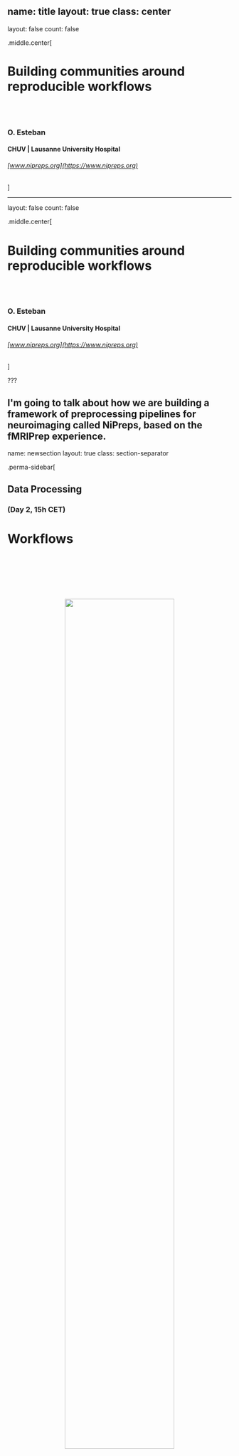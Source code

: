 name: title
layout: true
class: center
---
layout: false
count: false

.middle.center[
# Building communities around reproducible workflows

<br />
<br />

### O. Esteban
#### CHUV | Lausanne University Hospital

###### [www.nipreps.org](https://www.nipreps.org)
]

---
layout: false
count: false

.middle.center[
# Building communities around reproducible workflows

<br />
<br />

### O. Esteban
#### CHUV | Lausanne University Hospital

###### [www.nipreps.org](https://www.nipreps.org)
]

???

I'm going to talk about how we are building a framework of preprocessing pipelines for neuroimaging called NiPreps, based on the fMRIPrep experience.
---
name: newsection
layout: true
class: section-separator

.perma-sidebar[
## Data Processing
### (Day 2, 15h CET)
# Workflows

<br />
<br />
<br />
<br />
<br />

<p align="center">
<img src="../nipreps-qr.svg" width="70%" />
</p>
<br />
<p align="center">
<a rel="license" href="http://creativecommons.org/licenses/by/4.0/"><img alt="Creative Commons License" style="border-width:0" src="https://i.creativecommons.org/l/by/4.0/88x31.png" /></a>
</p>
]

---
name: sidebar
layout: true

.perma-sidebar[
## Data Processing
### (Day 2, 15h CET)
# Workflows

<br />
<br />
<br />
<br />
<br />

<p align="center">
<img src="../nipreps-qr.svg" width="70%" />
</p>
<br />
<p align="center">
<a rel="license" href="http://creativecommons.org/licenses/by/4.0/"><img alt="Creative Commons License" style="border-width:0" src="https://i.creativecommons.org/l/by/4.0/88x31.png" /></a>
</p>
]

---
template: sidebar

## Neuroimaging is now mature
* many excellent tools available (from specialized to foundational)
  * large toolboxes (AFNI, ANTs/ITK, FreeSurfer, FSL, Nilearn, SPM, etc.)
  * workflow software (Nipype, Shellscripts, Nextflow, CWL)
  * container technology, CI/CD

* a wealth of prior knowledge (esp. about humans)

* LOTS of data acquired everyday

## Workflows - game's on!
* although many neuroimaging areas are still in search of methodological breakthroughs,

* challenges have moved on to the workflows:
  * workflows within traditional toolboxes - usually not flexible to adapt to new data
  * BIDS and BIDS-Apps.


???

* researchers have a large portfolio of image processing components readily available
* toolboxes with great support and active maintenance:
---
## New questions changing the focus:

### - **validity** (does the workflow actually work out?)
### - **transparency** (is it a black-box? how precise is reporting?)
### - **vibration** (how each tool choice & parameters affect overall?)
### - **throughput** (how much data/time can it possible take?)
### - **robustness** (can I use it on diverse studies?)
### - **evaluation** (what is it unique about the workflow, w.r.t. existing alternatives?)

---

## The garden of forking paths

<p align="center">
<img src="../assets/narps.png" width="800px" alt="NARPS Paper" />
</p>

(Botvinik-Nezer et al., 2020)

Around 50% of teams used fMRIPrep'ed inputs.

---

## The *fMRIPrep* story

### fMRIPrep produces analysis-ready data from diverse data
* minimal requirements ([BIDS-compliant](https://bids-standard.github.io/bids-validator/));
* *agnostic* to downstream steps of the workflow
  * produces [BIDS-Derivatives](https://bids-specification.readthedocs.io/en/stable/derivatives/introduction.html);
* robust against inhomogeneity of data across studies

???

fMRIPrep takes in a task-based or resting-state
functional MRI dataset in BIDS-format
and returns preprocessed data ready for analysis.

Preprocessed data can be used for a broad range of analysis, and they are
formatted following BIDS-Derivatives to maximize compatibility with:
  * major software packages (AFNI, FSL, SPM\*, etc.)
  * further temporal filtering and denoising: *fMRIDenoise*
  * any BIDS-Derivatives compliant tool (e.g., *FitLins*).

--

### fMRIPrep is a [BIDS-App](https://bids-apps.github.io) ([Gorgolewski, et al. 2017](https://doi.org/10.1371/journal.pcbi.1005209))
* adhered to modern software-engineering standards (CI/CD, containers)
* compatible interface with other BIDS-Apps
* optimized for automatic execution

???

fMRIPrep adopts the BIDS-App specifications.
That means the software is tested with every change to the codebase,
it also means that packaging, containerization, and deployment are also
automated and require tests to be passing.
BIDS-Apps are inter-operable (via BIDS-Derivatives),
and optimized for execution in HPC, Cloud, etc.

--

### Minimizes human intervention
* avoid error-prone parameters settings (read them from BIDS)
* adapts the workflow to the actual data available
  * while remaining flexible to some design choices (e.g., whether or not reconstructing surfaces or customizing target normalized standard spaces)

???

fMRIPrep minimizes human intervention because the user does not
need to fiddle with any parameters - they are obtained from the BIDS structure.
However, fMRIPrep does allow some flexibility to ensure the preprocessing meets the requirements of the intended analyses.

---

### *fMRIPrep* was not originally envisioned as a community project ...

(we just wanted a robust tool to automatically preprocess incoming data of OpenNeuro.org)

--


### ... but a community built up quickly around it

<br />

--

.pull-left[
## Why?

* Preprocessing of fMRI was in need for **division of labor**.

* Obsession with **transparency** made early-adopters confident of the recipes they were applying.

* **Responsiveness** to feedback.
]

.pull-right[
<p align="center">
<img src="../torw2020/assets/fmriprep-ga-viewers.png" width="400px" />
</p>
]


???

Preprocessing is a time-consuming effort, requires expertise converging imaging foundations & CS, typically addressed with legacy *in-house* pipelines.

On the right-hand side, you'll find the chart of unique visitors
to fmriprep.org, which is the documentation website.

---

## Key aspect: credit all direct contributors

<p align="center">
<img src="../assets/fmriprep-authors.png" width="700px" alt="fMRIPrep authors" />
</p>

--

## .. and indirect: *citation boilerplate*.

---


### Researchers want to spend more time on those areas most relevant to them
(probably not preprocessing...)

???

With the development of fMRIPrep we understood that
researchers don't want to waste their time on preprocessing
(except for researchers developing new preprocessing techniques).

--

### Writing *fMRIPrep* required a team of several experts in processing methods for neuroimaging, with a solid base on Computer Science.
(research programs just can't cover the neuroscience and the engineering of the whole workflow - we need to divide the labor)

???

The current neuroimaging workflow requires extensive knowledge in
sometimes orthogonal fields such as neuroscience and computer science.
Dividing the labor in labs, communities or individuals with the necessary
expertise is the fundamental for the advance of the whole field.

--

### Transparency helps against the risk of super-easy tools
(easy-to-use tools are risky because they might get a researcher very far with no idea whatsoever of what they've done)

???

There is an implicit risk in making things too easy to operate:

For instance, imagine someone who runs fMRIPrep on diffusion data by
tricking the BIDS naming into an apparently functional MRI dataset.
If fMRIPrep reached the end at all, the garbage at the output could be fed into
further tools, in a sort of a snowballing problem.

When researchers have access to the guts of the software and are given an opportunity to understand what's going on, the risk of misuse dips.

--

### Established toolboxes do not have incentives for compatibility
(and to some extent this is not necessarily bad, as long as they are kept well-tested and they embrace/help-develop some minimal standards)

???

AFNI, ANTs, FSL, FreeSurfer, SPM, etc. have comprehensive software validation tests,
methodological validation tests, stress tests, etc. - which pushed up their quality and made them fundamental for the field.

Therefore, it is better to keep things that way (although some minimal efforts towards convergence in compatibility are of course welcome)

---

## The *dMRIPrep* story

After the success of *fMRIPrep*, some neuroimagers asked "*when a diffusion MRI fMRIPrep?*"

## NeuroStars.org
(please note this down)

--


Same situation in the field of diffusion MRI:

### Image Processing: Possible Guidelines for the Standardization & Clinical Applications (J. Veraart)

(https://www.ismrm.org/19/program_files/MIS15.htm)

--

# Please join!

Joseph, M.; Pisner, D.; Richie-Halford, A.; Lerma-Usabiaga, G.; Keshavan, A.; Kent, JD.; Cieslak, M.; Poldrack, RA.; Rokem, A.; Esteban, O.

---

template: newsection
layout: false

.middle.center[
# www.nipreps.org

### (*NiPreps* == NeuroImaging PREProcessing toolS)

]

???

The enormous success of fMRIPrep led us to propose
its generalization to other MRI and non-MRI modalities,
as well as nonhuman species (for instance, rodents),
and particular populations currently unsupported by fMRIPrep
such as infants.

---

## Augmenting scanners to produce "*analysis-grade*" data
### (data *directly consumable* by analyses)

<br />
<br />

.pull-left[

***Analysis-grade* data** is an analogy to the concept of "*sushi-grade (or [sashimi-grade](https://en.wikipedia.org/wiki/Sashimi)) fish*" in that both are:

<br />

.large[**minimally preprocessed**,]

and

.large[**safe to consume** directly.]
]

.pull-right[
<img align="right" style='margin-right: 50px' src="https://1.bp.blogspot.com/-Osh4H4WXka0/WlMJmVgkZTI/AAAAAAAAEMY/GynUzSomJ-EBiyqv2m-maiOyKSM7SOmNACLcBGAs/s400/yellowfin%2Btuna%2Bsteaks%2Bnutrition.jpg" />
]

???

The goal, therefore, of NiPreps is to extend the scanner
so that, in a way, they produce data ready for analysis.

We liken these analysis-grade data to sushi-grade fish,
because in both cases the product is minimally preprocessed
and at the same time safe to consume as is.

---

template: newsection
layout: false

.middle.center[
# Deconstructing *fMRIPrep*

<br />

<img align="center" style="width: 60%" src="../torw2020/assets/deconstructing.png" />
]

???

For the last two years we've been decomposing the architecture of fMRIPrep, spinning off its constituent parts that are valuable in other applications.

This process of decoupling (to use a proper CS term) has been greatly facilitated by the modular nature of the code since its inception.

---

<div align="center" style='margin-top: 1em'>
<img alt="The NiPreps framework" src="../nipreps-chart.png" width="60%" />
</div>

???

The processing elements extracted from fMRIPrep can be mapped to three
regimes of responsibility:

- Software infrastructure composed by tools ensuring the collaboration and the most basic tooling.
- Middleware utilities, which build more advanced tooling based on the foundational infrastructure
- And at the top of the stack end-user applications - namely fMRIPrep, dMRIPrep, sMRIPrep and MRIQC.

As we can see, the boundaries of these three architectural layers are soft and tools such as TemplateFlow may stand in between.

Only projects enclosed in the brain shape pertain to the NiPreps community. NiPype, NiBabel and BIDS are so deeply embedded as dependencies that NiPreps can't be understood without them.

---

<img src="https://raw.githubusercontent.com/bids-standard/bids-specification/master/BIDS_logo/BIDS_logo_black.svg" width="20%" />

* BIDS provides a standard, guaranteeing I/O agreements:

  * Allows workflows to self-adapt to the inputs
  * Ensures the shareability of the results

* PyBIDS: a Python tool to query BIDS datasets ([Yarkoni et al., 2019](https://doi.org/10.21105/joss.01294)):

  ``` Python
  >>> from bids import BIDSLayout

  # Point PyBIDS to the dataset's path
  >>> layout = BIDSLayout("/data/coolproject")

  # List the participant IDs of present subjects
  >>> layout.get_subjects()
  ['01', '02', '03', '04', '05']

  # List session identifiers, if present
  >>> layout.get_sessions()
  ['01', '02']

  # List functional MRI tasks
  >>> layout.get_tasks()
  ['rest', 'nback']
  ```

???

BIDS is one of the keys to success for fMRIPrep and consequently, a strategic element of NiPreps.

Because the tools so far are written in Python, PyBIDS is a powerful tool to index and query inputs and outputs.

The code snippet illustrates the ease to find out the subject identifiers available in the dataset, sessions, and tasks.

---

## BIDS Derivatives

.cut-right[
``` Shell
derivatives/
├── fmriprep/
│ ├── dataset_description.json
│ ├── logs
│ ├── sub-01.html
│ ├── sub-01/
│ │ ├── anat/
│ │ │ ├── sub-01_desc-brain_mask.nii.gz
│ │ │ ├── sub-01_dseg.nii.gz
│ │ │ ├── sub-01_label-GM_probseg.nii.gz
│ │ │ ├── sub-01_label-WM_probseg.nii.gz
│ │ │ ├── sub-01_label-CSF_probseg.nii.gz
│ │ │ ├── sub-01_desc-preproc_T1w.nii.gz
│ │ │ ├── sub-01_space-MNI152_desc-brain_mask.nii.gz
│ │ │ ├── sub-01_space-MNI152_dseg.nii.gz
│ │ │ ├── sub-01_space-MNI152_label-GM_probseg.nii.gz
│ │ │ ├── sub-01_space-MNI152_label-WM_probseg.nii.gz
│ │ │ ├── sub-01_space-MNI152_label-CSF_probseg.nii.gz
│ │ │ ├── sub-01_space-MNI152_desc-preproc_T1w.nii.gz
│ │ │ ├── sub-01_from-MNI152_to-T1w_mode-image_xfm.h5
│ │ │ ├── sub-01_from-T1w_to-MNI152_mode-image_xfm.h5
│ │ │ └── sub-01_from-orig_to-T1w_mode-image_xfm.txt
│ │ ├── figures/
│ │ └── func/
│ │   ├── sub-01_task-rhymejudgment_space-MNI152_boldref.nii.gz
│ │   ├── sub-01_task-rhymejudgment_space-MNI152_desc-preproc_bold.nii.gz
│ │   ├── sub-01_task-rhymejudgment_space-MNI152_desc-confounds_regressors.nii.gz
│ │   └── sub-01_task-rhymejudgment_space-MNI152_desc-brain_mask.nii.gz
```
]


???

All NiPreps must write out BIDS-Derivatives.
As illustrated in the example, the outputs of fMRIPrep are very similar to the BIDS standard for acquired data.

---

## BIDS-Apps

* BIDS-Apps proposes a workflow structure model:

  <img src="../journal.pcbi.1005209.g002.png" width="85%" />

* Use of containers & CI/CD

* Uniform interface:
  .cut-right[
  ```Shell
  fmriprep /data /data/derivatives/fmriprep-20.1.1 participant [+OPTIONS]
  ```
  ]

???

All end-user applications in NiPreps must conform to the BIDS-Apps specifications.

The BIDS-Apps paper identified a common pattern in neuroimaging studies, where individual participants (and runs) are processed first individually, and then based on the outcomes, further levels of data aggregation are executed.

For this reason, BIDS-Apps define two major levels of execution: participant and group level.

Finally, the paper also stresses the importance of containerizing applications to ensure long-term preservation of run-to-run repeatability and proposes a common command line interface as described at the bottom:


- first the name of the BIDS-Apps (fmriprep, in this case)
- followed by input and output directories (respectively),
- to finally indicate the analysis level (always participant, for the case of fmriprep)

---

.pull-left[
<p align="center">
<img src="../card-nipype.svg" width="100%" />
</p>
<br />

``` Python
from nipype.interfaces.fsl import BET
brain_extract = BET(
  in_file="/data/coolproject/sub-01/ses-01/anat/sub-01_ses-01_T1w.nii",
  out_file="/out/sub-01/ses-01/anat/sub-01_ses-01_desc-brain_T1w.nii"
)
brain_extract.run()
```

Nipype is the gateway to mix-and-match from AFNI, ANTs, Dipy, FreeSurfer, FSL, MRTrix, SPM, etc.
]

.pull-right[
<p align="center">
<img src="https://nipype.readthedocs.io/en/latest/_images/nipype_architecture_overview2.png" width="60%" />
</p>
]


???

Nipype is the glue stitching together all the underlying neuroimaging toolboxes and provides the execution framework.

The snippet shows how the widely known BET tool from FSL can be executed using NiPype. This is a particular example instance of interfaces - which provide uniform access to the tooling with Python.

Finally, combining these interfaces we generate processing workflows to fulfill higher level processing tasks.

---

<img src="../card-nipype.svg" width="39%" />
<p align="center">
<img src="https://fmriprep.org/en/stable/_images/workflows-5.png" width="60%" />
</p>

???

For instance, we may have a look into fMRIPrep's functional processing block.

Nipype helps understand (and opens windows in the black box) generating these graph representation of the workflow.

---

<img src="../card-nibabel.svg" width="39%" />

``` Python
"""Fix the affine of a rodent dataset, imposing 0.2x0.2x0.2 [mm]."""
import numpy as np
import nibabel as nb

# Open the file
img = nb.load("sub-25_MGE_MouseBrain_3D_MGE_150.nii.gz")

# New (correct) affine
aff = np.diag((-0.2, -0.2, 0.2, 1.0))

# Use nibabel to reorient to canonical
card = nb.as_closest_canonical(nb.Nifti1Image(
    img.dataobj,
    np.diag((-0.2, -0.2, 0.2, 1.0)),
    None
))

# Save to disk
card.to_filename("sub-25_T2star.nii.gz")
```

???

NiBabel allows Python to easily access neuroimaging data formats such as NIfTI, GIFTI and CIFTI2.

Although this might be a trivial task, the proliferation of neuroimaging software has led to some sort of Wild West of formats, and sometimes interoperation is not ensured.

In the snippet, we can see how we can manipulate the orientation headers of a NIfTI volume, in particular a rodent image with incorrect affine information.
---

.pull-left[
<p align="center">
<img src="../card-nitransforms.svg" width="100%" />
</p>
<br />
<br />

Transforms typically are the outcome of image registration methodologies

<br />

The proliferation of software implementations of image registration methodologies has resulted in a spread of data structures and file formats used to preserve and communicate transforms.

([Esteban et al., 2020](https://doi.org/10.1109/ISBI45749.2020.9098466))
]

.pull-right[
<p align="center">
<img src="https://raw.githubusercontent.com/poldracklab/nitransforms/master/docs/_static/figure1-joss.png" width="90%" />
</p>
]


???

NiTransforms is a super-interesting toy project where we are exercising our finest coding skills.
It completes NiBabel in the effort of making spatial transforms calculated by neuroimaging software tools interoperable.

When it goes beyond the alpha state, it is expected to be merged into NiBabel.

At the moment, NiTransforms is already integrated in fMRIPrep +20.1
to concatenate LTA (linear affine transforms) transforms obtained with FreeSurfer,
ITK transforms obtained with ANTs, and motion parameters estimated with FSL.

Compatibility across formats is hard due to the many arbitrary decisions in establishing the mathematical framework of the transform and the intrinsic confusion of applying a transform.

While intuitively we understand applying a transform as "transforming the moving image so that I can represent it overlaid or fused with the reference image and both should look aligned", in reality, we only transform coordinates from the reference image into the moving image's space (step 1 on the right).

Once we know where the center of every voxel of the reference image falls in the moving image coordinate system, we read in the information (in other words, a value) from the moving image. Because the location will probably be off-grid, we interpolate such a value from the neighboring voxels (step 2).

Finally (step 3) we generate a new image object with the structure of the reference image and the data interpolated from the moving information. This new image object is the moving image "moved" on to the reference image space and thus, both look aligned.

---

.pull-left[
<p align="center">
<img src="../card-templateflow.svg" width="100%" />
</p>


* The Archive (right) is a repository of templates and atlases
* The Python Client (bottom) provides easy access (with lazy-loading) to the Archive

``` Python
>>> from templateflow import api as tflow
>>> tflow.get(
...     'MNI152NLin6Asym',
...     desc=None,
...     resolution=1,
...     suffix='T1w',
...     extension='nii.gz'
... )
PosixPath('/templateflow_home/tpl-MNI152NLin6Asym/tpl-MNI152NLin6Asym_res-01_T1w.nii.gz')
```

.large[www.templateflow.org]
]

.pull-right[
<p align="center">
<img src="../torw2020/assets/templateflow-archive.png" width="90%" />
</p>
]

???

One of the most ancient feature requests received from fMRIPrep early adopters was improving the flexibility of spatial normalization to standard templates other than fMRIPrep's default.

For instance, infant templates.

TemplateFlow offers an Archive of templates where they are stored, maintained and re-distributed;

and a Python client that helps accessing them.

On the right hand side, an screenshot of the TemplateFlow browser shows some of the templates currently available in the repository. The browser can be reached at www.templateflow.org.


The tool is based on PyBIDS, and the snippet will surely remind you of it.
In this case the example shows how to obtain the T1w template corresponding to FSL's MNI space, at the highest resolution.

If the files requested are not in TemplateFlow's cache, they will be pulled down and kept for further utilization.

---

## TemplateFlow - Archive
<p align="center">
<img src="../torw2020/assets/templateflow-datatypes.png" width="75%" />
</p>
.small[(Ciric et al. 2020, in prep)]

???

The Archive allows a rich range of data and metadata to be stored with the template.

Datatypes in the repository cover:

- images containing population-average templates,
- masks (for instance brain masks),
- atlases (including parcellations and segmentations)
- transform files between templates

Metadata can be stored with the usual BIDS options.

Finally, templates allow having multiple cohorts, in a similar encoding to that of multi-session BIDS datasets.

Multiple cohorts are useful, for instance, in infant templates with averages at several gestational ages.


---

<img src="../card-niworkflows.svg" width="39%" />

<br />
<br />

NiWorkflows is a miscellaneous mixture of tooling used by downstream *NiPreps*:

???

NiWorkflows is, historically, the first component detached from fMRIPrep.

For that reason, its scope and vision has very fuzzy boundaries as compared to the other tools.

The most relevant utilities incorporated within NiWorkflows are:

--

* The reportlet aggregation and individual report generation system

???

First, the individual report system which aggregates the visual elements or the reports (which we call "reportlets") and generates the final HTML document.

Also, most of the engineering behind the generation of these reportlets and their integration within NiPype are part of NiWorkflows

--

* Custom extensions to NiPype interfaces

???

Beyond the extension of NiPype to generate a reportlet from any given interface, NiWorkflows is the test bed for many utilities that are then upstreamed to nipype.

Also, special interfaces with a limited scope that should not be included in nipype are maintained here.

--

* Workflows useful across applications

???

Finally, NiWorkflows indeed offers workflows that can be used by end-user NiPreps. For instance atlas-based brain extraction of anatomical images, based on ANTs.

---

<img src="../card-sdcflows.svg" width="39%" />

<object style="width: 75%;" type="image/svg+xml" data="../torw2020/assets/sub-100068_task-machinegame_run-6_desc-sdc_bold.svg"></object>

???

Echo-planar imaging (EPI) are typically affected by distortions along the phase encoding axis, caused by the perturbation of the magnetic field at tissue interfaces.

Looking at the reportlet, we can see how in the "before" panel, the image is warped.

The distortion is most obvious in the coronal view (middle row) because this image has posterior-anterior phase encoding.

Focusing on the changes between "before" and "after" correction in this coronal view, we can see how the blue contours delineating the corpus callosum fit better the dark shade in the data after correction.

---

## Upcoming new utilities

### NiBabies | fMRIPrep-babies

* Mathias Goncalves

### NiRodents | fMRIPrep-rodents

* Eilidh MacNicol


???

So, what's coming up next?

NiBabies is some sort of NiWorkflows equivalent for the preprocessing of infant imaging. At the moment, only atlas-based brain extraction using ANTs (and adapted from NiWorkflows) is in active developments.

Next steps include brain tissue segmentation.

Similarly, NiRodents is the NiWorkflows parallel for the prepocessing of rodent preclinical imaging. Again, only atlas-based brain extraction adapted from NiWorkflows is being developed.

---

### *NiPreps* is a framework for the development of preprocessing workflows

* Principled design, with BIDS as an strategic component
* Leveraging existing, widely used software
* Using NiPype as a foundation

???

To wrap-up, I've presented NiPreps, a framework for developing preprocessing
workflows inspired by fMRIPrep.

The framework is heavily principle and tags along BIDS as a foundational component

NiPreps should not reinvent any wheel, trying to reuse as much as possible of the widely used and tested existing software.

Nipype serves as a glue components to orchestrate workflows.

--

### Why preprocessing?

* We propose to consider preprocessing as part of the image acquisition and reconstruction
* When setting the boundaries that way, it seems sensible to pursue some standardization in the preprocessing:
  * Less experimental degrees of freedom for the researcher
  * Researchers can focus on the analysis
  * More homogeneous data at the output (e.g., for machine learning)
* How:
  * Transparency is key to success: individual reports and documentation (open source is implicit).
  * Best engineering practices (e.g., containers and CI/CD)

???

But why just preprocessing, with a very strict scope?

We propose to think about preprocessing as part of the image acquisition and reconstruction process (in other words, scanning), rather than part of the analysis workflow.

This decoupling from analysis comes with several upshots:

First, there are less moving parts to play with for researchers in the attempt to fit their methods to the data (instead of fitting data with their methods).

Second, such division of labor allows the researcher to use their time in the analysis.

Finally, two preprocessed datasets from two different studies and scanning sites should be more homogeneous when processed with the same instruments, in comparison to processing them with idiosyncratic, lab-managed, preprocessing workflows.

However, for NiPreps to work we need to make sure the tools are transparent.

Not just with the individual reports and thorough documentation, also because of the community driven development. For instance, the peer-review process that goes around large incremental changes is fundamental to ensure the quality of the tool.

In addition, best engineering practices suggested in the BIDS-Apps paper, along with those we have been including with fMRIPrep, are necessary to ensure the quality of the final product.

--

### Challenges

* Testing / Validation!

???

As an open problem, validating the results of the tool remains extremely challenging for the lack in gold standard datasets that can tell us the best possible outcome.

---

## The *NMiND* story

NMiND = *NeverMIND, this Neuroimaging Method Is Not Duplicated*


### PIs worried about methodological duplicity

M. Milham, D. Fair, T. Satterthwaite, S. Ghosh, R. Poldrack, etc.

--

### NMiND's workgroups

*nosology* group, coding standards & patterns, sharing standards, testing standards, crediting contributors, funding strategy, benchmarking datasets.

### NMiND's nosology goals

* Consensus glossary of terms
* Landscape the portfolio of methodological solutions along several experimental and computational dimensions
* Organize and document a taxonomy along those dimensions
* Index existing software (from unit methods to workflows) in the taxonomy

Please Join!

---

template: newsection
layout: false

.middle.center[
# Thanks!

## Questions?
]
